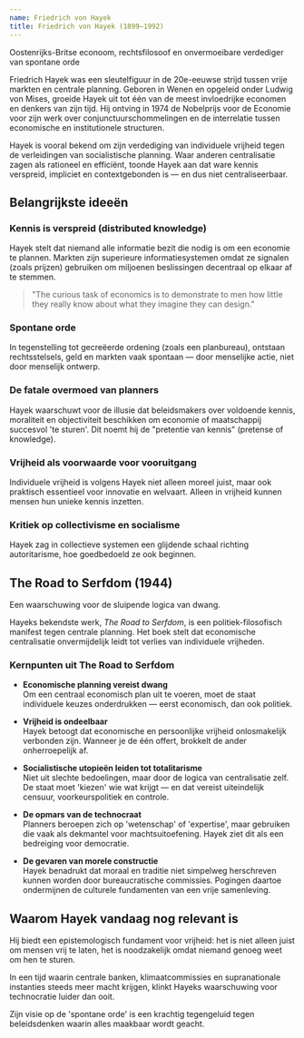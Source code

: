 ```yaml
---
name: Friedrich von Hayek
title: Friedrich von Hayek (1899–1992)
---
```


Oostenrijks-Britse econoom, rechtsfilosoof en onvermoeibare verdediger van spontane orde

Friedrich Hayek was een sleutelfiguur in de 20e-eeuwse strijd tussen vrije markten en centrale planning. Geboren in Wenen en opgeleid onder Ludwig von Mises, groeide Hayek uit tot één van de meest invloedrijke economen en denkers van zijn tijd. Hij ontving in 1974 de Nobelprijs voor de Economie voor zijn werk over conjunctuurschommelingen en de interrelatie tussen economische en institutionele structuren.

Hayek is vooral bekend om zijn verdediging van individuele vrijheid tegen de verleidingen van socialistische planning. Waar anderen centralisatie zagen als rationeel en efficiënt, toonde Hayek aan dat ware kennis verspreid, impliciet en contextgebonden is — en dus niet centraliseerbaar.

## Belangrijkste ideeën

### Kennis is verspreid (distributed knowledge)
Hayek stelt dat niemand alle informatie bezit die nodig is om een economie te plannen. Markten zijn superieure informatiesystemen omdat ze signalen (zoals prijzen) gebruiken om miljoenen beslissingen decentraal op elkaar af te stemmen.

> "The curious task of economics is to demonstrate to men how little they really know about what they imagine they can design."

### Spontane orde
In tegenstelling tot gecreëerde ordening (zoals een planbureau), ontstaan rechtsstelsels, geld en markten vaak spontaan — door menselijke actie, niet door menselijk ontwerp.

### De fatale overmoed van planners
Hayek waarschuwt voor de illusie dat beleidsmakers over voldoende kennis, moraliteit en objectiviteit beschikken om economie of maatschappij succesvol 'te sturen'. Dit noemt hij de "pretentie van kennis" (pretense of knowledge).

### Vrijheid als voorwaarde voor vooruitgang
Individuele vrijheid is volgens Hayek niet alleen moreel juist, maar ook praktisch essentieel voor innovatie en welvaart. Alleen in vrijheid kunnen mensen hun unieke kennis inzetten.

### Kritiek op collectivisme en socialisme
Hayek zag in collectieve systemen een glijdende schaal richting autoritarisme, hoe goedbedoeld ze ook beginnen.

## The Road to Serfdom (1944)
Een waarschuwing voor de sluipende logica van dwang.

Hayeks bekendste werk, *The Road to Serfdom*, is een politiek-filosofisch manifest tegen centrale planning. Het boek stelt dat economische centralisatie onvermijdelijk leidt tot verlies van individuele vrijheden.

### Kernpunten uit The Road to Serfdom

- **Economische planning vereist dwang**  
  Om een centraal economisch plan uit te voeren, moet de staat individuele keuzes onderdrukken — eerst economisch, dan ook politiek.

- **Vrijheid is ondeelbaar**  
  Hayek betoogt dat economische en persoonlijke vrijheid onlosmakelijk verbonden zijn. Wanneer je de één offert, brokkelt de ander onherroepelijk af.

- **Socialistische utopieën leiden tot totalitarisme**  
  Niet uit slechte bedoelingen, maar door de logica van centralisatie zelf. De staat moet 'kiezen' wie wat krijgt — en dat vereist uiteindelijk censuur, voorkeurspolitiek en controle.

- **De opmars van de technocraat**  
  Planners beroepen zich op 'wetenschap' of 'expertise', maar gebruiken die vaak als dekmantel voor machtsuitoefening. Hayek ziet dit als een bedreiging voor democratie.

- **De gevaren van morele constructie**  
  Hayek benadrukt dat moraal en traditie niet simpelweg herschreven kunnen worden door bureaucratische commissies. Pogingen daartoe ondermijnen de culturele fundamenten van een vrije samenleving.

## Waarom Hayek vandaag nog relevant is

Hij biedt een epistemologisch fundament voor vrijheid: het is niet alleen juist om mensen vrij te laten, het is noodzakelijk omdat niemand genoeg weet om hen te sturen.

In een tijd waarin centrale banken, klimaatcommissies en supranationale instanties steeds meer macht krijgen, klinkt Hayeks waarschuwing voor technocratie luider dan ooit.

Zijn visie op de 'spontane orde' is een krachtig tegengeluid tegen beleidsdenken waarin alles maakbaar wordt geacht. 